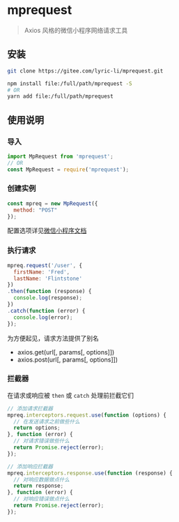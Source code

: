 # mprequest

> Axios 风格的微信小程序网络请求工具


## 安装

```bash
git clone https://gitee.com/lyric-li/mprequest.git

npm install file:/full/path/mprequest -S
# OR
yarn add file:/full/path/mprequest
```

## 使用说明

### 导入

```javascript
import MpRequest from 'mprequest';
// OR
const MpRequest = require('mprequest');
```

### 创建实例

```javascript
const mpreq = new MpRequest({
  method: "POST"
});
```

配置选项详见[微信小程序文档](https://developers.weixin.qq.com/miniprogram/dev/api/network/request/wx.request.html)

### 执行请求

```javascript
mpreq.request('/user', {
  firstName: 'Fred',
  lastName: 'Flintstone'
})
.then(function (response) {
  console.log(response);
})
.catch(function (error) {
  console.log(error);
});
```

为方便起见，请求方法提供了别名

- axios.get(url[, params[, options]])
- axios.post(url[, params[, options]])


### 拦截器

在请求或响应被 `then` 或 `catch` 处理前拦截它们

```javascript
// 添加请求拦截器
mpreq.interceptors.request.use(function (options) {
  // 在发送请求之前做些什么
  return options;
}, function (error) {
  // 对请求错误做些什么
  return Promise.reject(error);
});

// 添加响应拦截器
mpreq.interceptors.response.use(function (response) {
  // 对响应数据做点什么
  return response;
}, function (error) {
  // 对响应错误做点什么
  return Promise.reject(error);
});
```
